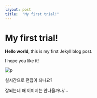 ```yaml
---
layout: post
title:  "My first trial!"
---
```


# My first trial!

**Hello world**, this is my first Jekyll blog post.

I hope you like it!

![p](/Users/soeui/Documents/GitHub/soeuii.github.io/images/2022-03-07-test/p.png)



실시간으로 편집이 되나요?

잘되는데 왜 이미지는 안나올까나/...
